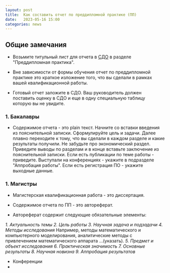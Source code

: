 ```yaml
---
layout: post
title:  Как составить отчет по преддипломной практике (ПП)
date:   2023-05-16 15:00
categories: news
---
```


## Общие замечания

* Возьмите титульный лист для отчета в [СДО](online-edu.mirea.ru) в разделе "Преддипломная практика".

* Вне зависимости от формы обучения отчет по преддипломной практике это краткое изложение того, что вы сделали в рамках вашей квалификационной работы.

* Готовый отчет заложите в СДО. Ваш руководитель должен поставить оценку в СДО и еще в одну специальную таблицу которую вы не увидите.

### 1. Бакалавры

* Содержимое отчета - это plain текст. Начните со вставки введения из пояснительной записки. Сформулируйте цель и задачи. Далее плавно переходите к тому, что вы сделали в каждом разделе и какие результаты получили. Не забудьте про экономический раздел.
Приведите выводы по разделам и в конце вставьте заключение из пояснительной записки. Если есть публикации по теме работы - приведите. Выступали на конференциях - укажите в подразделе "Аппробация работы". Если есть регистрация ПО - укажите выходные данные.

### 1. Магистры

* Магистерская квалификационная работа - это диссертация. 

* Содержимое отчета по ПП - это автореферат. 

* Автореферат содержит следующие обязательные элементы: 

_1. Актуальность темы_
_2. Цель работы_
_3. Научная задача и подзадачи_
_4. Методы исследования_
 Например, методы математического и компьютерного моделирования, аналитические методы с привлечением математического аппарата ...(указать).
_5. Предмет и объект исследования_
_6. Практическая значимость_
_7. Основные результаты_
_8. Научная новизна_
_9. Аппробация результатов_
* Конференции
* 










